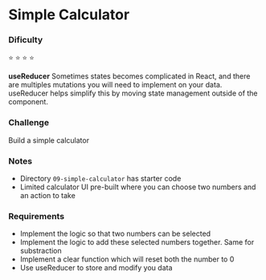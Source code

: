 # Simple Calculator

### Dificulty
:star: :star: :star: :star:

**useReducer** Sometimes states becomes complicated in React, and there are multiples mutations you will need to implement on your data. useReducer helps simplify this by moving state management outside of the component.

### Challenge
Build a simple calculator

### Notes
- Directory ```09-simple-calculator``` has starter code
- Limited calculator UI pre-built where you can choose two numbers and an action to take

### Requirements
- Implement the logic so that two numbers can be selected
- Implement the logic to add these selected numbers together. Same for substraction
- Implement a clear function which will reset both the number to 0
- Use useReducer to store and modify you data